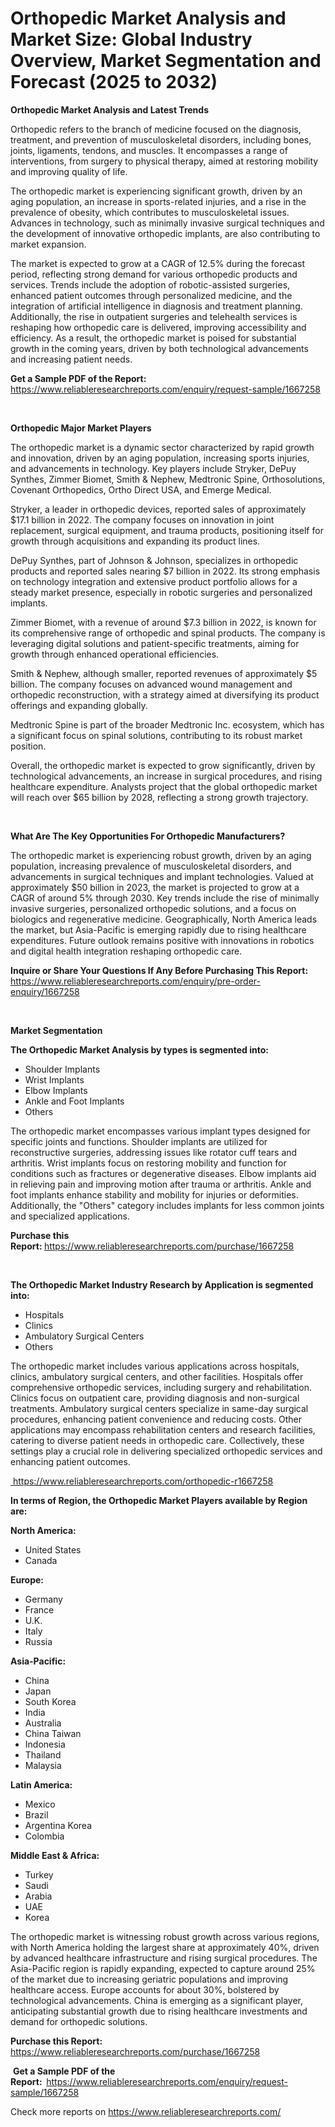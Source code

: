 <p><h1>Orthopedic Market Analysis and Market Size: Global Industry Overview, Market Segmentation and Forecast (2025 to 2032)</h1></p><p><strong>Orthopedic Market Analysis and Latest Trends</strong></p>
<p><p>Orthopedic refers to the branch of medicine focused on the diagnosis, treatment, and prevention of musculoskeletal disorders, including bones, joints, ligaments, tendons, and muscles. It encompasses a range of interventions, from surgery to physical therapy, aimed at restoring mobility and improving quality of life.</p><p>The orthopedic market is experiencing significant growth, driven by an aging population, an increase in sports-related injuries, and a rise in the prevalence of obesity, which contributes to musculoskeletal issues. Advances in technology, such as minimally invasive surgical techniques and the development of innovative orthopedic implants, are also contributing to market expansion.</p><p>The market is expected to grow at a CAGR of 12.5% during the forecast period, reflecting strong demand for various orthopedic products and services. Trends include the adoption of robotic-assisted surgeries, enhanced patient outcomes through personalized medicine, and the integration of artificial intelligence in diagnosis and treatment planning. Additionally, the rise in outpatient surgeries and telehealth services is reshaping how orthopedic care is delivered, improving accessibility and efficiency. As a result, the orthopedic market is poised for substantial growth in the coming years, driven by both technological advancements and increasing patient needs.</p></p>
<p><strong>Get a Sample PDF of the Report:&nbsp;</strong> <a href="https://www.reliableresearchreports.com/enquiry/request-sample/1667258?utm_campaign=2646&utm_medium=2&utm_source=Github&utm_content=ia&utm_term=06032025&utm_id=orthopedic">https://www.reliableresearchreports.com/enquiry/request-sample/1667258</a></p>
<p>&nbsp;</p>
<p><strong>Orthopedic Major Market Players</strong></p>
<p><p>The orthopedic market is a dynamic sector characterized by rapid growth and innovation, driven by an aging population, increasing sports injuries, and advancements in technology. Key players include Stryker, DePuy Synthes, Zimmer Biomet, Smith & Nephew, Medtronic Spine, Orthosolutions, Covenant Orthopedics, Ortho Direct USA, and Emerge Medical.</p><p>Stryker, a leader in orthopedic devices, reported sales of approximately $17.1 billion in 2022. The company focuses on innovation in joint replacement, surgical equipment, and trauma products, positioning itself for growth through acquisitions and expanding its product lines.</p><p>DePuy Synthes, part of Johnson & Johnson, specializes in orthopedic products and reported sales nearing $7 billion in 2022. Its strong emphasis on technology integration and extensive product portfolio allows for a steady market presence, especially in robotic surgeries and personalized implants.</p><p>Zimmer Biomet, with a revenue of around $7.3 billion in 2022, is known for its comprehensive range of orthopedic and spinal products. The company is leveraging digital solutions and patient-specific treatments, aiming for growth through enhanced operational efficiencies.</p><p>Smith & Nephew, although smaller, reported revenues of approximately $5 billion. The company focuses on advanced wound management and orthopedic reconstruction, with a strategy aimed at diversifying its product offerings and expanding globally.</p><p>Medtronic Spine is part of the broader Medtronic Inc. ecosystem, which has a significant focus on spinal solutions, contributing to its robust market position.</p><p>Overall, the orthopedic market is expected to grow significantly, driven by technological advancements, an increase in surgical procedures, and rising healthcare expenditure. Analysts project that the global orthopedic market will reach over $65 billion by 2028, reflecting a strong growth trajectory.</p></p>
<p>&nbsp;</p>
<p><strong>What Are The Key Opportunities For Orthopedic Manufacturers?</strong></p>
<p><p>The orthopedic market is experiencing robust growth, driven by an aging population, increasing prevalence of musculoskeletal disorders, and advancements in surgical techniques and implant technologies. Valued at approximately $50 billion in 2023, the market is projected to grow at a CAGR of around 5% through 2030. Key trends include the rise of minimally invasive surgeries, personalized orthopedic solutions, and a focus on biologics and regenerative medicine. Geographically, North America leads the market, but Asia-Pacific is emerging rapidly due to rising healthcare expenditures. Future outlook remains positive with innovations in robotics and digital health integration reshaping orthopedic care.</p></p>
<p><strong>Inquire or Share Your Questions If Any Before Purchasing This Report:</strong> <a href="https://www.reliableresearchreports.com/enquiry/pre-order-enquiry/1667258?utm_campaign=2646&utm_medium=2&utm_source=Github&utm_content=ia&utm_term=06032025&utm_id=orthopedic">https://www.reliableresearchreports.com/enquiry/pre-order-enquiry/1667258</a></p>
<p>&nbsp;</p>
<p><strong>Market Segmentation</strong></p>
<p><strong>The Orthopedic Market Analysis by types is segmented into:</strong></p>
<p><ul><li>Shoulder Implants</li><li>Wrist Implants</li><li>Elbow Implants</li><li>Ankle and Foot Implants</li><li>Others</li></ul></p>
<p><p>The orthopedic market encompasses various implant types designed for specific joints and functions. Shoulder implants are utilized for reconstructive surgeries, addressing issues like rotator cuff tears and arthritis. Wrist implants focus on restoring mobility and function for conditions such as fractures or degenerative diseases. Elbow implants aid in relieving pain and improving motion after trauma or arthritis. Ankle and foot implants enhance stability and mobility for injuries or deformities. Additionally, the "Others" category includes implants for less common joints and specialized applications.</p></p>
<p><strong>Purchase this Report:&nbsp;</strong><a href="https://www.reliableresearchreports.com/purchase/1667258?utm_campaign=2646&utm_medium=2&utm_source=Github&utm_content=ia&utm_term=06032025&utm_id=orthopedic">https://www.reliableresearchreports.com/purchase/1667258</a></p>
<p>&nbsp;</p>
<p><strong>The Orthopedic Market Industry Research by Application is segmented into:</strong></p>
<p><ul><li>Hospitals</li><li>Clinics</li><li>Ambulatory Surgical Centers</li><li>Others</li></ul></p>
<p><p>The orthopedic market includes various applications across hospitals, clinics, ambulatory surgical centers, and other facilities. Hospitals offer comprehensive orthopedic services, including surgery and rehabilitation. Clinics focus on outpatient care, providing diagnosis and non-surgical treatments. Ambulatory surgical centers specialize in same-day surgical procedures, enhancing patient convenience and reducing costs. Other applications may encompass rehabilitation centers and research facilities, catering to diverse patient needs in orthopedic care. Collectively, these settings play a crucial role in delivering specialized orthopedic services and enhancing patient outcomes.</p></p>
<p><a href="https://www.reliableresearchreports.com/orthopedic-r1667258?utm_campaign=2646&utm_medium=2&utm_source=Github&utm_content=ia&utm_term=06032025&utm_id=orthopedic">&nbsp;https://www.reliableresearchreports.com/orthopedic-r1667258</a></p>
<p><strong>In terms of Region, the Orthopedic Market Players available by Region are:</strong></p>
<p>
    <p> <strong> North America: </strong>
        <ul>
            <li>United States</li>
            <li>Canada</li>
        </ul>
        </p> 
    <p> <strong> Europe: </strong>
        <ul>
            <li>Germany</li>
            <li>France</li>
            <li>U.K.</li>
            <li>Italy</li>
            <li>Russia</li>
        </ul>
        </p> 
    <p> <strong> Asia-Pacific: </strong>
        <ul>
            <li>China</li>
            <li>Japan</li>
            <li>South Korea</li>
            <li>India</li>
            <li>Australia</li>
            <li>China Taiwan</li>
            <li>Indonesia</li>
            <li>Thailand</li>
            <li>Malaysia</li>
        </ul>
        </p> 
    <p> <strong> Latin America: </strong>
        <ul>
            <li>Mexico</li>
            <li>Brazil</li>
            <li>Argentina Korea</li>
            <li>Colombia</li>
        </ul>
        </p> 
    <p> <strong> Middle East & Africa: </strong>
        <ul>
            <li>Turkey</li>
            <li>Saudi</li>
            <li>Arabia</li>
            <li>UAE</li>
            <li>Korea</li>
        </ul>
    </p>
    </p>
<p><p>The orthopedic market is witnessing robust growth across various regions, with North America holding the largest share at approximately 40%, driven by advanced healthcare infrastructure and rising surgical procedures. The Asia-Pacific region is rapidly expanding, expected to capture around 25% of the market due to increasing geriatric populations and improving healthcare access. Europe accounts for about 30%, bolstered by technological advancements. China is emerging as a significant player, anticipating substantial growth due to rising healthcare investments and demand for orthopedic solutions.</p></p>
<p><strong>Purchase this Report: </strong><a href="https://www.reliableresearchreports.com/purchase/1667258?utm_campaign=2646&utm_medium=2&utm_source=Github&utm_content=ia&utm_term=06032025&utm_id=orthopedic">https://www.reliableresearchreports.com/purchase/1667258</a></p>
<p>&nbsp;<strong>Get a Sample PDF of the Report:&nbsp;&nbsp;</strong><a href="https://www.reliableresearchreports.com/enquiry/request-sample/1667258?utm_campaign=2646&utm_medium=2&utm_source=Github&utm_content=ia&utm_term=06032025&utm_id=orthopedic">https://www.reliableresearchreports.com/enquiry/request-sample/1667258</a></p>
<p><strong></strong></p>
<p>Check more reports on <a href="https://www.reliableresearchreports.com/?utm_campaign=2646&utm_medium=2&utm_source=Github&utm_content=ia&utm_term=06032025&utm_id=orthopedic">https://www.reliableresearchreports.com/</a></p>